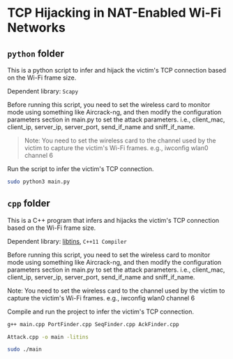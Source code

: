 # TCP Hijacking in NAT-Enabled Wi-Fi Networks

## `python` folder
This is a python script to infer and hijack the victim's TCP connection based on the Wi-Fi frame size.

Dependent library: `Scapy`

Before running this script, you need to set the wireless card to monitor mode using something like Aircrack-ng, and then modify the configuration parameters section in main.py to set the attack parameters.
i.e., client_mac, client_ip, server_ip, server_port, send_if_name and sniff_if_name.

> Note: You need to set the wireless card to the channel used by the victim to capture the victim's Wi-Fi frames.
e.g., iwconfig wlan0 channel 6

Run the script to infer the victim's TCP connection.
```bash
sudo python3 main.py
```
## `cpp` folder
This is a C++ program that infers and hijacks the victim's TCP connection based on the Wi-Fi frame size.

Dependent library: [libtins](https://libtins.github.io/), `C++11 Compiler`

Before running this script, you need to set the wireless card to monitor mode using something like Aircrack-ng, and then modify the configuration parameters section in main.py to set the attack parameters.
i.e., client_mac, client_ip, server_ip, server_port, send_if_name and sniff_if_name.

Note: You need to set the wireless card to the channel used by the victim to capture the victim's Wi-Fi frames.
e.g., iwconfig wlan0 channel 6

Compile and run the project to infer the victim's TCP connection.

```bash
g++ main.cpp PortFinder.cpp SeqFinder.cpp AckFinder.cpp 

Attack.cpp -o main -litins

sudo ./main
```